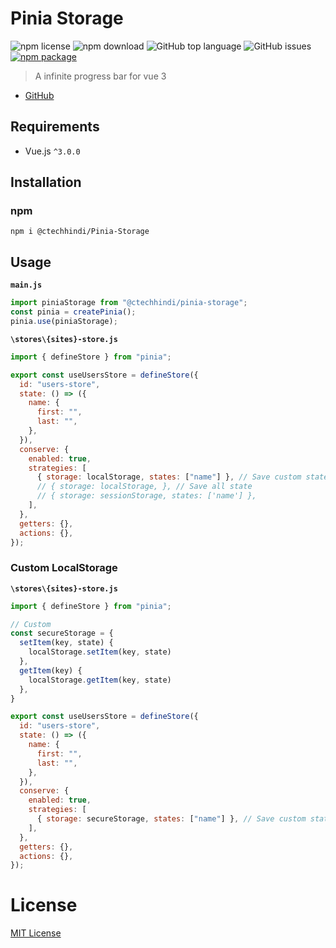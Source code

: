 # Pinia Storage

![npm license](https://img.shields.io/npm/l/@ctechhindi/Pinia-Storage.svg)
![npm download](https://img.shields.io/npm/dm/@ctechhindi/Pinia-Storage.svg)
![GitHub top language](https://img.shields.io/github/languages/top/ctechhindi/Pinia-Storage.svg)
![GitHub issues](https://img.shields.io/github/issues/ctechhindi/Pinia-Storage.svg)
[![npm package](https://img.shields.io/npm/v/@ctechhindi/Pinia-Storage.svg)](https://www.npmjs.com/package/@ctechhindi/Pinia-Storage)

> A infinite progress bar for vue 3

- [GitHub](https://github.com/ctechhindi/Pinia-Storage)

## Requirements

- Vue.js `^3.0.0`

## Installation

### npm

```
npm i @ctechhindi/Pinia-Storage
```

## Usage

**`main.js`**

```js
import piniaStorage from "@ctechhindi/pinia-storage";
const pinia = createPinia();
pinia.use(piniaStorage);
```

**`\stores\{sites}-store.js`**

```js
import { defineStore } from "pinia";

export const useUsersStore = defineStore({
  id: "users-store",
  state: () => ({
    name: {
      first: "",
      last: "",
    },
  }),
  conserve: {
    enabled: true,
    strategies: [
      { storage: localStorage, states: ["name"] }, // Save custom state
      // { storage: localStorage, }, // Save all state
      // { storage: sessionStorage, states: ['name'] },
    ],
  },
  getters: {},
  actions: {},
});
```

### Custom LocalStorage

**`\stores\{sites}-store.js`**

```js
import { defineStore } from "pinia";

// Custom
const secureStorage = {
  setItem(key, state) {
    localStorage.setItem(key, state)
  },
  getItem(key) {
    localStorage.getItem(key, state)
  },
}

export const useUsersStore = defineStore({
  id: "users-store",
  state: () => ({
    name: {
      first: "",
      last: "",
    },
  }),
  conserve: {
    enabled: true,
    strategies: [
      { storage: secureStorage, states: ["name"] }, // Save custom state
    ],
  },
  getters: {},
  actions: {},
});
```

# License

[MIT License](https://opensource.org/licenses/MIT)
